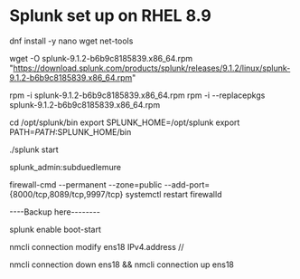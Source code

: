 # Splunk set up on RHEL 8.9

dnf install -y nano wget net-tools

wget -O splunk-9.1.2-b6b9c8185839.x86_64.rpm "https://download.splunk.com/products/splunk/releases/9.1.2/linux/splunk-9.1.2-b6b9c8185839.x86_64.rpm"

rpm -i splunk-9.1.2-b6b9c8185839.x86_64.rpm
rpm -i --replacepkgs splunk-9.1.2-b6b9c8185839.x86_64.rpm

cd /opt/splunk/bin
export SPLUNK_HOME=/opt/splunk
export PATH=$PATH:$SPLUNK_HOME/bin

./splunk start

splunk_admin:subduedlemure

firewall-cmd --permanent --zone=public --add-port={8000/tcp,8089/tcp,9997/tcp}
systemctl restart firewalld


----Backup here--------

splunk enable boot-start 

nmcli connection modify ens18 IPv4.address /<internal IP address>/

nmcli connection down ens18 && nmcli connection up ens18
